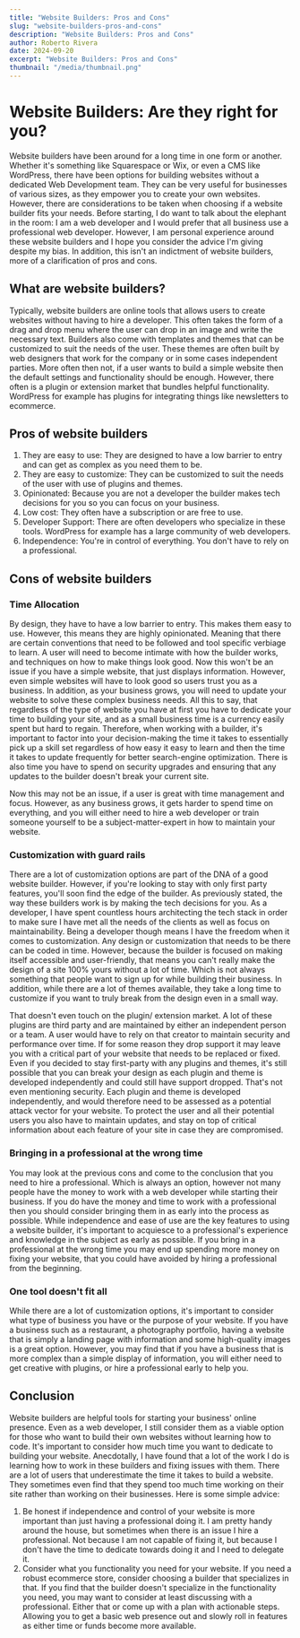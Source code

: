 ```yaml
---
title: "Website Builders: Pros and Cons"
slug: "website-builders-pros-and-cons"
description: "Website Builders: Pros and Cons"
author: Roberto Rivera
date: 2024-09-20
excerpt: "Website Builders: Pros and Cons"
thumbnail: "/media/thumbnail.png"
---
```


# Website Builders: Are they right for you?

Website builders have been around for a long time in one form or another. Whether it's something like Squarespace or
Wix, or even a CMS like WordPress, there have been options for building websites without a dedicated Web Development
team. They can be very useful for businesses of various sizes, as they empower you to create your own websites. However,
there are considerations to be taken when choosing if a website builder fits your needs. Before starting, I do want to
talk about the elephant in the room: I am a web developer and I would prefer that all business use a professional web
developer. However, I am personal experience around these website builders and I hope you consider the advice I'm giving
despite my bias. In addition, this isn't an indictment of website builders, more of a clarification of pros and cons.

## What are website builders?

Typically, website builders are online tools that allows users to create websites without having to hire a developer.
This often takes the form of a drag and drop menu where the user can drop in an image and write the necessary text.
Builders also come with templates and themes that can be customized to suit the needs of the user. These themes are
often built by web designers that work for the company or in some cases independent parties. More often then not, if a
user wants to build a simple website then the default settings and functionality should be enough. However, there often
is a plugin or extension market that bundles helpful functionality. WordPress for example has plugins for integrating
things like newsletters to ecommerce.

## Pros of website builders

1. They are easy to use: They are designed to have a low barrier to entry and can get as complex as you need them to be.
2. They are easy to customize: They can be customized to suit the needs of the user with use of plugins and themes.
3. Opinionated: Because you are not a developer the builder makes tech decisions for you so you can focus on your
   business.
4. Low cost: They often have a subscription or are free to use.
5. Developer Support: There are often developers who specialize in these tools. WordPress for example has a large
   community of web developers.
6. Independence: You're in control of everything. You don't have to rely on a professional.

## Cons of website builders

### Time Allocation

By design, they have to have a low barrier to entry. This makes them easy to use. However, this means they are highly
opinionated. Meaning that there are certain conventions that need to be followed and tool specific verbiage to learn. A
user will need to become intimate with how the builder works, and techniques on how to make things look
good. Now this won't be an issue if you have a simple website, that just displays information. However, even simple
websites will have to look good so users trust you as a business. In addition, as your business grows, you will need to
update your website to solve these complex business needs. All this to say, that regardless of the type of website you
have at first you have to dedicate your time to building your site, and as a small business time is a currency easily
spent but hard to regain. Therefore, when working with a builder, it's important to factor into your decision-making the
time it takes to essentially pick up a skill set regardless of how easy it easy to learn and then the time it takes to
update frequently for better search-engine optimization. There is also time you have to spend on security upgrades and
ensuring that any updates to the builder doesn't break your current site.

Now this may not be an issue, if a user is great with time management and focus. However, as any business grows, it gets
harder to spend time on everything, and you will either need to hire a web developer or train someone yourself to be a
subject-matter-expert in how to maintain your website.

### Customization with guard rails

There are a lot of customization options are part of the DNA of a good website builder. However, if you're looking to
stay with only first party features, you'll soon find the edge of the builder. As previously stated, the way these
builders work is by making the tech decisions for you. As a developer, I have spent countless hours architecting the
tech stack in order to make sure I have met all the needs of the clients as well as focus on maintainability. Being a
developer though means I have the freedom when it comes to customization. Any design or customization that needs to be
there can be coded in time. However, because the builder is focused on making itself accessible and user-friendly, that
means you can't really make the design of a site 100% yours without a lot of time. Which is not always something that
people want to sign up for while building their business. In addition, while there are a lot of themes available, they
take a long time to customize if you want to truly break from the design even in a small way.

That doesn't even touch on the plugin/ extension market. A lot of these plugins are third party and are maintained by
either an independent person or a team. A user would have to rely on that creator to maintain security and performance
over time. If for some reason they drop support it may leave you with a critical part of your website that needs to be
replaced or fixed. Even if you decided to stay first-party with any plugins and themes, it's still possible that you can
break your design as each plugin and theme is developed independently and could still have support dropped. That's not
even mentioning security. Each plugin and theme is developed independently, and would therefore need to be assessed as a
potential attack vector for your website. To protect the user and all their potential users you also have to maintain
updates, and stay on top of critical information about each feature of your site in case they are compromised.

### Bringing in a professional at the wrong time

You may look at the previous cons and come to the conclusion that you need to hire a professional. Which is always an
option, however not many people have the money to work with a web developer while starting their business. If you do
have the money and time to work with a professional then you should consider bringing them in as early into the process
as possible. While independence and ease of use are the key features to using a website builder, it's important to
acquiesce to a professional's experience and knowledge in the subject as early as possible. If you bring in a
professional at the wrong time you may end up spending more money on fixing your website, that you could have avoided by
hiring a professional from the beginning.

### One tool doesn't fit all

While there are a lot of customization options, it's important to consider what type of business you have or the purpose
of your website. If you have a business such as a restaurant, a photography portfolio, having a website that is simply a
landing page with information and some high-quality images is a great option. However, you may find that if you have a 
business that is more complex than a simple display of information, you will either need to get creative with plugins, 
or hire a professional early to help you.

## Conclusion

Website builders are helpful tools for starting your business' online presence. Even as a web developer, I still
consider them as a viable option for those who want to build their own websites without learning how to code. It's 
important to consider how much time you want to dedicate to building your website. Anecdotally, I have found that a lot
of the work I do is learning how to work in these builders and fixing issues with them. There are a lot of users that 
underestimate the time it takes to build a website. They sometimes even find that they spend too much time working on
their site rather than working on their businesses. Here is some simple advice:
1. Be honest if independence and control of your website is more important than just having a professional doing it. 
I am pretty handy around the house, but sometimes when there is an issue I hire a professional. Not because I am not 
capable of fixing it, but because I don't have the time to dedicate towards doing it and I need to delegate it.
2. Consider what you functionality you need for your website. If you need a robust ecommerce store, consider choosing a 
builder that specializes in that. If you find that the builder doesn't specialize in the functionality you need, you may
want to consider at least discussing with a professional. Either that or come up with a plan with actionable steps. 
Allowing you to get a basic web presence out and slowly roll in features as either time or funds become more available.

